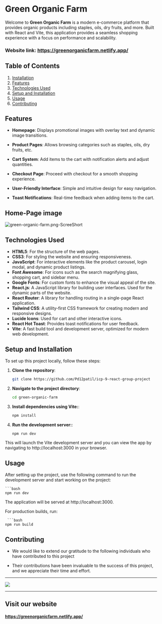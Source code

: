 # Green Organic Farm

Welcome to <b>Green Organic Farm</b> is a modern e-commerce platform that provides organic products including staples, oils, dry fruits, and more. Built with React and Vite, this application provides a seamless shopping experience with a focus on performance and scalability.

### Website link: https://greenorganicfarm.netlify.app/


## Table of Contents

1. [Installation](#Setup-and-Installation)
2. [Features](#features)
3. [Technologies Used](#technologies-used)
4. [Setup and Installation](#setup-and-installation)
5. [Usage](#usage)
6. [Contributing](#contributing)
 


## Features

- **Homepage**: Displays promotional images with overlay text and dynamic image transitions.

- **Product Pages**: Allows browsing categories such as staples, oils, dry fruits, etc.

- **Cart System**: Add items to the cart with notification alerts and adjust quantities.

- **Checkout Page**: Proceed with checkout for a smooth shopping experience.

- **User-Friendly Interface**: Simple and intuitive design for easy navigation.

- **Toast Notifications**: Real-time feedback when adding items to the cart.

## Home-Page image
<img src="./img/green-organic-farm-home.png" alt="green-organic-farm.png-ScreeShort"/>


## Technologies Used


- **HTML5**: For the structure of the web pages.
- **CSS3**: For styling the website and ensuring responsiveness.
- **JavaScript**: For interactive elements like the product carousel, login modal, and dynamic product listings.
- **Font Awesome**: For icons such as the search magnifying glass, shopping cart, and sidebar menu.
- **Google Fonts**: For custom fonts to enhance the visual appeal of the site.
- **React.js**: A JavaScript library for building user interfaces. Used for the dynamic parts of the website.
- **React Router**: A library for handling routing in a single-page React application.
- **Tailwind CSS**: A utility-first CSS framework for creating modern and responsive designs.
- **Lucide Icons**: Used for cart and other interactive icons.
- **React Hot Toast**: Provides toast notifications for user feedback.
- **Vite**: A fast build tool and development server, optimized for modern web development. 





## Setup and Installation

To set up this project locally, follow these steps:

1. **Clone the repository**:

   ```bash 
   git clone https://github.com/Pd12patil/icp-9-react-group-project

2. **Navigate to the project directory**: 

   ```bash
   cd green-organic-farm

3. **Install dependencies using Vite:**:

    ```bash
    npm install

4. **Run the development server:**:

    ```bash
    npm run dev

This will launch the Vite development server and you can view the app by navigating to http://localhost:3000 in your browser.

## Usage
After setting up the project, use the following command to run the development server and start working on the project:

    ```bash
    npm run dev

The application will be served at 
http://localhost:3000.

For production builds, run:

     ```bash
    npm run build

## Contributing

-  We would like to extend our gratitude to the following individuals who have contributed to this project

- Their contributions have been invaluable to the success of this project, and we appreciate their time and effort.

---


 <a href="https://github.com/Pd12patil/icp-9-react-group-project/graphs/contributors">
  <img src="https://contrib.rocks/image?repo=Pd12patil/icp-9-react-group-project" />
</a>


---
## Visit our website
 #### https://greenorganicfarm.netlify.app/


